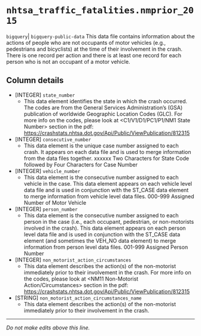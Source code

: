 # `nhtsa_traffic_fatalities.nmprior_2015`
`bigquery`| `bigquery-public-data`
This data file contains information about the actions of people
who are not occupants of motor vehicles (e.g., pedestrians and bicyclists) at the time of
their involvement in the crash. There is one record per action and there is at least one
record for each person who is not an occupant of a motor vehicle.

## Column details
* [INTEGER]   `state_number`
  - This data element identifies the state in which the crash occurred. The codes are from the General Services Administration’s (GSA) publication of worldwide Geographic Location Codes (GLC). For more info on the codes, please look at <C1/V1/D1/PC1/P1/NM1 State Number> section in the pdf: https://crashstats.nhtsa.dot.gov/Api/Public/ViewPublication/812315
* [INTEGER]   `consecutive_number`
  - This data element is the unique case number assigned to each crash. It appears on each data file and is used to merge information from the data files together. xxxxxx Two Characters for State Code followed by Four Characters for Case Number
* [INTEGER]   `vehicle_number`
  - This data element is the consecutive number assigned to each vehicle in the case. This data element appears on each vehicle level data file and is used in conjunction with the ST_CASE data element to merge information from vehicle level data files. 000-999 Assigned Number of Motor Vehicle
* [INTEGER]   `person_number`
  - This data element is the consecutive number assigned to each person in the case (i.e., each occupant, pedestrian, or non-motorists involved in the crash). This data element appears on each person level data file and is used in conjunction with the ST_CASE data element (and sometimes the VEH_NO data element) to merge information from person level data files. 001-999 Assigned Person Number
* [INTEGER]   `non_motorist_action_circumstances`
  - This data element describes the action(s) of the non-motorist immediately prior to their involvement in the crash. For more info on the codes, please look at <NM11 Non-Motorist Action/Circumstances> section in the pdf: https://crashstats.nhtsa.dot.gov/Api/Public/ViewPublication/812315
* [STRING]    `non_motorist_action_circumstances_name`
  - This data element describes the action(s) of the non-motorist immediately prior to their involvement in the crash.

-------------------------------------------------------------------------------
*Do not make edits above this line.*
